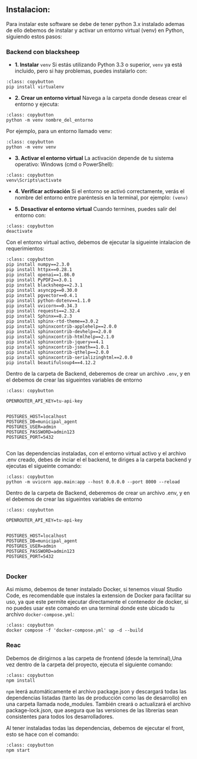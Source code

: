 ## Instalacion:

Para instalar este software se debe de tener python 3.x instalado ademas de ello debemos de instalar y activar un entorno virtual (venv) en Python, siguiendo estos pasos:

### Backend con blacksheep
- **1. Instalar**  `venv`
Si estás utilizando Python 3.3 o superior, `venv` ya está incluido, pero si hay problemas, puedes instalarlo con:


```{code-block}
:class: copybutton
pip install virtualenv
```

- **2. Crear un entorno virtual**
Navega a la carpeta donde deseas crear el entorno y ejecuta:

```{code-block}
:class: copybutton
python -m venv nombre_del_entorno
```
Por ejemplo, para un entorno llamado venv:
```{code-block}
:class: copybutton
python -m venv venv
```

- **3. Activar el entorno virtual**
La activación depende de tu sistema operativo:
Windows (cmd o PowerShell):
```{code-block}
:class: copybutton
venv\Scripts\activate
```

- **4. Verificar activación**
Si el entorno se activó correctamente, verás el nombre del entorno entre paréntesis en la terminal, por ejemplo: `(venv)` 

- **5. Desactivar el entorno virtual**
Cuando termines, puedes salir del entorno con:

```{code-block}
:class: copybutton
deactivate
```

Con el entorno virtual activo, debemos de ejecutar la sigueinte intalacion de requerimientos:

```{code-block}
:class: copybutton
pip install numpy==2.3.0
pip install httpx==0.28.1
pip install openai==1.86.0
pip install PyPDF2==3.0.1
pip install blacksheep==2.3.1
pip install asyncpg==0.30.0
pip install pgvector==0.4.1
pip install python-dotenv==1.1.0
pip install uvicorn==0.34.3
pip install requests==2.32.4
pip install Sphinx==8.2.3
pip install sphinx-rtd-theme==3.0.2
pip install sphinxcontrib-applehelp==2.0.0
pip install sphinxcontrib-devhelp==2.0.0
pip install sphinxcontrib-htmlhelp==2.1.0
pip install sphinxcontrib-jquery==4.1
pip install sphinxcontrib-jsmath==1.0.1
pip install sphinxcontrib-qthelp==2.0.0
pip install sphinxcontrib-serializinghtml==2.0.0
pip install beautifulsoup4==4.12.2

```

Dentro de la carpeta de Backend, deberemos de crear un archivo `.env`, y en el debemos de crear las sigueintes variables de entorno

```{code-block}
:class: copybutton

OPENROUTER_API_KEY=tu-api-key


POSTGRES_HOST=localhost
POSTGRES_DB=municipal_agent
POSTGRES_USER=admin
POSTGRES_PASSWORD=admin123
POSTGRES_PORT=5432


```

Con las dependencias instaladas, con el entorno virtual activo y el archivo .env creado, debes de inciar el el backend, te diriges a la carpeta backend y ejecutas el sigueinte comando: 

```{code-block}
:class: copybutton
python -m uvicorn app.main:app --host 0.0.0.0 --port 8000 --reload
```

Dentro de la carpeta de Backend, deberemos de crear un archivo .env, y en el debemos de crear las sigueintes variables de entorno

```{code-block}
:class: copybutton

OPENROUTER_API_KEY=tu-api-key


POSTGRES_HOST=localhost
POSTGRES_DB=municipal_agent
POSTGRES_USER=admin
POSTGRES_PASSWORD=admin123
POSTGRES_PORT=5432


```

### Docker
Asi mismo, debemos de tener instalado Docker, si tenemos visual Studio Code, es recomendable que instales la extension de Docker para facilitar su uso, ya que este permite ejecutar directamente el contenedor de docker, si no puedes usar este comando en una terminal donde este ubicado tu archivo `docker-compose.yml`: 



```{code-block}
:class: copybutton
docker compose -f 'docker-compose.yml' up -d --build 

```

### Reac

Debemos de dirigirnos a las carpeta de frontend (desde la temrinal),Una vez dentro de la carpeta del proyecto, ejecuta el siguiente comando:

```{code-block}
:class: copybutton
npm install
```

`npm` leerá automáticamente el archivo package.json y descargará todas las dependencias listadas (tanto las de producción como las de desarrollo) en una carpeta llamada node_modules. También creará o actualizará el archivo package-lock.json, que asegura que las versiones de las librerías sean consistentes para todos los desarrolladores.

Al tener instaladas todas las dependencias, debemos de ejecutar el front, esto se hace con el comando:
```{code-block}
:class: copybutton
npm start
```